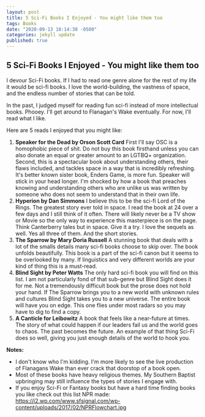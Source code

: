 ```yaml
---
layout: post
title: 5 Sci-Fi Books I Enjoyed - You might like them too
tags: Books
date: "2020-09-13 18:14:30 -0500"
categories: jekyll update
published: true
---
```


## 5 Sci-Fi Books I Enjoyed - You might like them too

I devour Sci-Fi books. If I had to read one genre alone for the rest of my life it would be sci-fi books. I love the world-building, the vastness of space, and the endless number of stories that can be told.

In the past, I judged myself for reading fun sci-fi instead of more intellectual books. Phooey. I'll get around to Flanagan's Wake eventually. For now, I'll read what I like.

Here are 5 reads I enjoyed that you might like:

1. **Speaker for the Dead by Orson Scott Card**
   First I'll say OSC is a homophobic piece of shit. Do not buy this book firsthand unless you can also donate an equal or greater amount to an LGTBQ+ organization. Second, this is a spectacular book about understanding others, their flaws included, and tackles space in a way that is incredibly refreshing. It's better known sister book, Enders Game, is more fun. Speaker will stick in your head longer. I'm shocked by how a book that preaches knowing and understanding others who are unlike us was written by someone who does not seem to understand that in their own life.
2. **Hyperion by Dan Simmons**
   I believe this to be the sci-fi Lord of the Rings. The greatest story ever told in space. I read the book at 24 over a few days and I still think of it often. There will likely never be a TV show or Movie so the only way to experience this masterpiece is on the page. Think Canterberry tales but in space. Give it a try. I love the sequels as well. Yes all three of them. And the short stories.
3. **The Sparrow by Mary Doria Russell**
   A stunning book that deals with a lot of the smalls details many sci-fi books choose to skip over. The book unfolds beautifully. This book is a part of the sci-fi canon but it seems to be overlooked by many. If linguistics and very different worlds are your kind of thing this is a must-read.
4. **Blind Sight by Peter Watts**
   The only hard sci-fi book you will find on this list. I am not particularly fond of that sub-genre but Blind Sight does it for me. Not a tremendously difficult book but the prose does not hold your hand. If The Sparrow brings you to a new world with unknown rules and cultures Blind Sight takes you to a new universe. The entire book will have you on edge. This one flies under most radars so you may have to dig to find a copy.
5. **A Canticle for Leibowitz**
   A book that feels like a near-future at times. The story of what could happen if our leaders fail us and the world goes to chaos. The past becomes the future. An example of that thing Sci-Fi does so well, giving you just enough details of the world to hook you.

**Notes:**

- I don't know who I'm kidding. I'm more likely to see the live production of Flanagans Wake than ever crack that doorstop of a book open.
- Most of these books have heavy religious themes. My Southern Baptist upbringing may still influence the types of stories I engage with.
- If you enjoy Sci-Fi or Fantasy books but have a hard time finding books you like check out this list NPR made: https://i2.wp.com/www.sfsignal.com/wp-content/uploads/2017/02/NPRFlowchart.jpg

